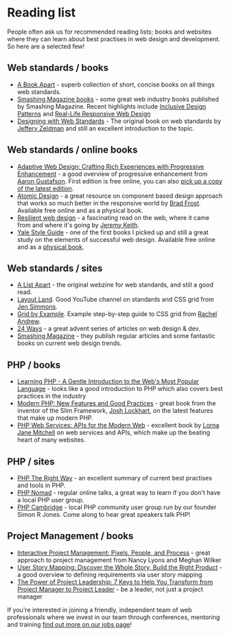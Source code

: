 # Reading list

People often ask us for recommended reading lists; books and websites where they can learn about best practises in web design and development. So here are a selected few!

## Web standards / books

* [A Book Apart](https://abookapart.com/) - superb collection of short, concise books on all things web standards.
* [Smashing Magazine books](https://www.smashingmagazine.com/books/) - some great web industry books published by Smashing Magazine. Recent highlights include [Inclusive Design Patterns](https://www.smashingmagazine.com/inclusive-design-patterns) and [Real-Life Responsive Web Design](https://www.smashingmagazine.com/2015/03/31/real-life-responsive-web-design-smashing-book-5/)
* [Designing with Web Standards](http://www.amazon.co.uk/gp/product/0321616952/ref=as_li_tl?ie=UTF8&camp=1634&creative=6738&creativeASIN=0321616952&linkCode=as2&tag=stud24-21) - The original book on web standards by [Jeffery Zeldman](http://www.zeldman.com/) and still an excellent introduction to the topic.

## Web standards / online books

* [Adaptive Web Design: Crafting Rich Experiences with Progressive Enhancement](https://adaptivewebdesign.info/1st-edition/read/) - a good overview of progressive enhancement from [Aaron Gustafson](https://www.aaron-gustafson.com/). First edition is free online, you can also [pick up a copy of the latest edition](http://www.amazon.co.uk/gp/product/0134216148/ref=as_li_tl?ie=UTF8&camp=1634&creative=6738&creativeASIN=0134216148&linkCode=as2&tag=stud24-21).
* [Atomic Design](http://atomicdesign.bradfrost.com/) - a great resource on component based design approach that works so much better in the responsive world by [Brad Frost](http://bradfrost.com/). Available free online and as a physical book.
* [Resilient web design](https://resilientwebdesign.com/) - a fascinating read on the web, where it came from and where it's going by [Jeremy Keith](http://adactio.com/).
* [Yale Style Guide](http://webstyleguide.com/) - one of the first books I picked up and still a great study on the elements of successful web design. Available free online and as a [physical book](http://www.amazon.co.uk/gp/product/0300137370/ref=as_li_tl?ie=UTF8&camp=1634&creative=6738&creativeASIN=0300137370&linkCode=as2&tag=stud24-21).

## Web standards / sites

* [A List Apart](http://alistapart.com/) - the original webzine for web standards, and still a good read.
* [Layout Land](https://www.youtube.com/channel/UC7TizprGknbDalbHplROtag). Good YouTube channel on standards and CSS grid from [Jen Simmons](http://jensimmons.com/).
* [Grid by Example](https://gridbyexample.com/). Example step-by-step guide to CSS grid from [Rachel Andrew](https://rachelandrew.co.uk/).
* [24 Ways](https://24ways.org/) - a great advent series of articles on web design & dev.
* [Smashing Magazine](https://www.smashingmagazine.com/) - they publish regular articles and some fantastic books on current web design trends.

## PHP / books

* [Learning PHP - A Gentle Introduction to the Web's Most Popular Language](http://shop.oreilly.com/product/0636920043034.do) - looks like a good introduction to PHP which also covers best practices in the industry
* [Modern PHP: New Features and Good Practices](http://www.amazon.co.uk/gp/product/1491905018/ref=as_li_tl?ie=UTF8&camp=1634&creative=6738&creativeASIN=1491905018&linkCode=as2&tag=stud24-21) - great book from the inventor of the Slim Framework, [Josh Lockhart](http://joshlockhart.com/), on the latest features that make up modern PHP.
* [PHP Web Services: APIs for the Modern Web](http://www.amazon.co.uk/gp/product/1491933097/ref=as_li_tl?ie=UTF8&camp=1634&creative=6738&creativeASIN=1491933097&linkCode=as2&tag=stud24-21) - excellent book by [Lorna Jane Mitchell](http://www.lornajane.net/) on web services and APIs, which make up the beating heart of many websites.

## PHP / sites

* [PHP The Right Way](http://www.phptherightway.com/) - an excellent summary of current best practises and tools in PHP.
* [PHP Nomad](https://nomadphp.com/) - regular online talks, a great way to learn if you don't have a local PHP user group. 
* [PHP Cambridge](http://www.meetup.com/phpcambridge/) - local PHP community user group run by our founder Simon R Jones. Come along to hear great speakers talk PHP!

## Project Management / books

* [Interactive Project Management: Pixels, People, and Process](https://www.geekgirlsguide.com/) - great approach to project management from Nancy Lyons and Meghan Wilker
* [User Story Mapping: Discover the Whole Story, Build the Right Product](http://www.amazon.co.uk/gp/product/1491904909/ref=as_li_tl?ie=UTF8&camp=1634&creative=6738&creativeASIN=1491904909&linkCode=as2&tag=stud24-21) - a good overview to defining requirements via user story mapping
* [The Power of Project Leadership: 7 Keys to Help You Transform from Project Manager to Project Leader](http://www.amazon.co.uk/gp/product/0749472340/ref=as_li_tl?ie=UTF8&camp=1634&creative=6738&creativeASIN=0749472340&linkCode=as2&tag=stud24-21) - be a leader, not just a project manager

If you're interested in joining a friendly, independent team of web professionals where we invest in our team through conferences, mentoring and training [find out more on our jobs page](http://www.studio24.net/who/join-us)!
